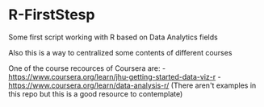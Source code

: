 # R-FirstStesp
Some first script working with R based on Data Analytics fields

Also this is a way to centralized some contents of different courses

One of the course recources of Coursera are:
    - https://www.coursera.org/learn/jhu-getting-started-data-viz-r
    - https://www.coursera.org/learn/data-analysis-r/ (There aren't examples in this repo but this is a good resource to contemplate)